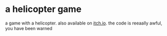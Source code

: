 # a helicopter game

a game with a helicopter. also available on [itch.io](https://4efk.itch.io/helicopter-game-1).
the code is reeaally awful, you have been warned
